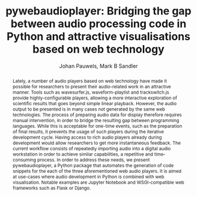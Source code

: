 --- 
  title: "pywebaudioplayer: Bridging the gap between audio processing code in Python and attractive visualisations based on web technology" 
  abstract: "Lately, a number of audio players based on web technology have made it possible for researchers to present their audio-related work in an attractive manner. Tools such as wavesurfer.js, waveform-playlist and trackswitch.js provide highly-configurable players, allowing a more interactive exploration of scientific results that goes beyond simple linear playback. However, the audio output to be presented is in many cases not generated by the same web technologies. The process of preparing audio data for display therefore requires manual intervention, in order to bridge the resulting gap between programming languages. While this is acceptable for one-time events, such as the preparation of final results, it prevents the usage of such players during the iterative development cycle. Having access to rich audio players already during development would allow researchers to get more instantaneous feedback. The current workflow consists of repeatedly importing audio into a digital audio workstation in order to achieve similar capabilities, a repetitive and time-consuming process. In order to address these needs, we present pywebaudioplayer, a Python package that automates the generation of code snippets for the each of the three aforementioned web audio players. It is aimed at use-cases where audio development in Python is combined with web visualisation. Notable examples are Jupyter Notebook and WSGI-compatible web frameworks such as Flask or Django." 
  address: "Berlin" 
  author: "Johan Pauwels, Mark B Sandler" 
  booktitle: "Proceedings of the International Web Audio Conference" 
  editor: "Jan Monschke, Christoph Guttandin, Norbert Schnell, Thomas Jenkinson, Jack Schaedler" 
  month: "Proceedings of the International Web Audio Conference"
  pages: "" 
  publisher: "TU Berlin" 
  series: "WAC '18"
  type: "Paper"  
  year: "2018" 
  id: "2018_19" 
  tags: year2018
  media: none 
  pdflink: /_data/papers/pdf/2018/2018_19.pdf
  ISSN: 2663-5844
---